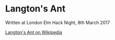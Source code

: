 Langton's Ant
=============

Written at London Elm Hack Night, 8th March 2017


[Langton's Ant on Wikipedia](https://en.wikipedia.org/wiki/Langton's_ant)
